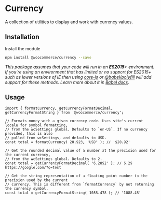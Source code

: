 # Currency

A collection of utilities to display and work with currency values.

## Installation

Install the module

```bash
npm install @woocommerce/currency --save
```

_This package assumes that your code will run in an **ES2015+** environment. If you're using an environment that has limited or no support for ES2015+ such as lower versions of IE then using [core-js](https://github.com/zloirock/core-js) or [@babel/polyfill](https://babeljs.io/docs/en/next/babel-polyfill) will add support for these methods. Learn more about it in [Babel docs](https://babeljs.io/docs/en/next/caveats)._

## Usage

```JS
import { formatCurrency, getCurrencyFormatDecimal, getCurrencyFormatString } from '@woocommerce/currency';

// Formats money with a given currency code. Uses site's current locale for symbol formatting,
// from the wcSettings global. Defaults to `en-US`. If no currency provided, this is also
// pulled from wcSettings, and defaults to USD.
const total = formatCurrency( 20.923, 'USD' ); // '$20.92'

// Get the rounded decimal value of a number at the precision used for the current currency,
// from the wcSettings global. Defaults to 2.
const total = getCurrencyFormatDecimal( '6.2892' ); // 6.29 https://google.com/?q=test

// Get the string representation of a floating point number to the precision used by the current
// currency. This is different from `formatCurrency` by not returning the currency symbol.
const total = getCurrencyFormatString( 1088.478 ); // '1088.48'
```
